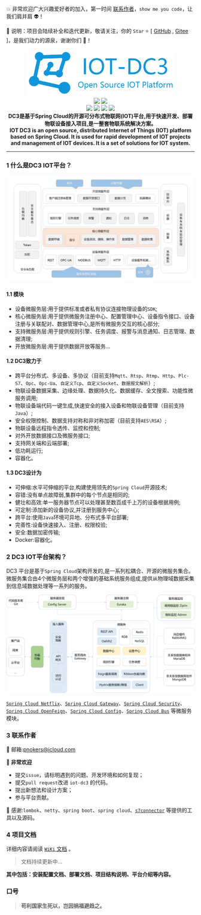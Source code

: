 :boom: 非常欢迎广大兴趣爱好者的加入，第一时间 [联系作者](#6-联系作者)，`show me you code`，让我们肩并肩 :alien:！
>
:rocket: 说明：项目会陆续补全和迭代更新，敬请关注，你的 `Star` :star: [ [GitHub](https://github.com/pnoker/iot-dc3) , [Gitee](https://gitee.com/pnoker/iot-dc3) ]，是我们动力的源泉，谢谢你们 :tada:！

<p align="center">
    <img src="./dc3/images/iot-dc3-logo.png" width="400"><br>
    <a href="https://travis-ci.org/pnoker/iot-dc3"><img src="https://travis-ci.org/pnoker/iot-dc3.svg?branch=master"></a>
    <a href="https://codecov.io/gh/pnoker/iot-dc3"><img src="https://codecov.io/gh/pnoker/iot-dc3/branch/master/graph/badge.svg"></a><br>
	<a><img src="https://img.shields.io/badge/JDK-1.8-green.svg"></a>
	<a><img src="https://img.shields.io/badge/Spring Boot-2.1.6.RELEASE-blue.svg"></a>
	<a><img src="https://img.shields.io/badge/Spring Cloud-Greenwich.RELEASE-blue.svg"></a>
	<a href="https://github.com/pnoker/iot-dc3/blob/master/LICENSE"><img src="https://img.shields.io/github/license/pnoker/iot-dc3.svg"></a>	
	<br><strong>DC3是基于Spring Cloud的开源可分布式物联网(IOT)平台,用于快速开发、部署物联设备接入项目,是一整套物联系统解决方案。<br>IOT DC3 is an open source, distributed Internet of Things (IOT) platform based on Spring Cloud. It is used for rapid development of IOT projects and management of IOT devices. It is a set of solutions for IOT system.</strong>
</p>

------

 ### 1 什么是DC3 IOT平台？

 ![iot-dc3-architecture](dc3/images/iot-dc3-architecture1.jpg)

 #### 1.1 模块

 * 设备微服务层:用于提供标准或者私有协议连接物理设备的`SDK`;
 * 核心微服务层:用于提供微服务注册中心、配置管理中心、设备指令接口、设备注册与关联配对、数据管理中心,是所有微服务交互的核心部分;
 * 支持微服务层:用于提供规则引擎、任务调度、报警与消息通知、日志管理、数据清理;
 * 开放微服务层:用于提供数据开放等服务...

  #### 1.2 DC3致力于

 * 跨平台分布式、多设备、多协议（目前支持`Mqtt`、`Rtsp`、`Rtmp`、`Http`、`Plc-S7`、`Opc`、`Opc-Ua`、`自定义Tcp`、`自定义Socket`、`数据报文解析`）;
 * 物联设备数据采集、边缘处理、数据持久化、数据缓存、全文搜索、功能性微服务调用;
 * 物联设备端代码一键生成,快速安全的接入设备和物联设备管理（目前支持`Java`）;
 * 安全权限控制、数据支持对称和非对称加密（目前支持`AES\RSA`）;
 * 物联设备远程指令透传、监控和控制;
 * 对外开放数据接口及微服务接口;
 * 支持网关端和云端部署;
 * 低功耗运行;
 * 容器化。

 #### 1.3 DC3设计为

* 可伸缩:水平可伸缩的平台,构建使用领先的`Spring Cloud`开源技术;
* 容错:没有单点故障弱,集群中的每个节点是相同的;
* 健壮和高效:单一服务器节点可以处理甚至数百成千上万的设备根据用例;
* 可定制:添加新的设备协议,并注册到服务中心;
* 跨平台:使用`Java`环境可异地、分布式多平台部署;
* 完善性:设备快速接入、注册、权限校验;
* 安全:数据加密传输;
* Docker:容器化。

### 2 DC3 IOT平台架构？

DC3 平台是基于`Spring Cloud`架构开发的,是一系列松耦合、开源的微服务集合。
微服务集合由4个微服务层和两个增强的基础系统服务组成,提供从物理域数据采集到信息域数据处理等一系列的服务。

![iot-dc3-architecture](dc3/images/iot-dc3-architecture2.jpg)

[`Spring Cloud Netflix`](https://cloud.spring.io/spring-cloud-netflix)、[`Spring Cloud Gateway`](https://cloud.spring.io/spring-cloud-gateway)、[`Spring Cloud Security`](https://cloud.spring.io/spring-cloud-security)、[`Spring Cloud OpenFeign`](https://cloud.spring.io/spring-cloud-openfeign)、[`Spring Cloud Config`](https://cloud.spring.io/spring-cloud-config)、[`Spring Cloud Bus`](https://cloud.spring.io/spring-cloud-bus) 等微服务模块。

### 3 联系作者

:whale2: 邮箱:pnokers@icloud.com

**:mega: 非常欢迎**
- 提交`issue`，请标明遇到的问题、开发环境和如何复现；
- 提交`pull request`改进 `iot-dc3` 的代码。
- 提出新想法和设计方案；
- 参与平台贡献。

:lollipop: 感谢:`lombok`、`netty`、`spring boot`、`spring cloud`、[`s7connector`](https://github.com/s7connector/s7connector) 等提供的工具以及源码。

### 4 项目文档

详细内容请阅读 [`WiKi` 文档](https://github.com/pnoker/iot-dc3/wiki) 。

> 文档持续更新中...

**其中包括：安装配置文档、部署文档、项目结构说明、平台介绍等内容。**

### 口号

> **苟利国家生死以，岂因祸福避趋之。**